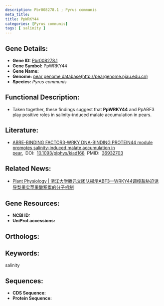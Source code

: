 ```yaml
---
description: Pbr008278.1 ; Pyrus communis
meta_title:
title: PpWRKY44
categories: [Pyrus communis]
tags: [ salinity ]
---
```


## Gene Details:
- **Gene ID:**	[Pbr008278.1]()
- **Gene Symbol:** PpWRKY44
- **Gene Name:** 
- **Genome:** [pear genome database(http://peargenome.njau.edu.cn)]()
- **Species:** *Pyrus communis*

## Functional Description:
   - Taken together, these findings suggest that **PpWRKY44** and PpABF3 play positive roles in salinity-induced malate accumulation in pears.

## Literature:
   - [ABRE-BINDING FACTOR3-WRKY DNA-BINDING PROTEIN44 module promotes salinity-induced malate accumulation in pear.]( https://academic.oup.com/plphys/article/192/3/1982/7080284?login=true)&nbsp;&nbsp;DOI:&nbsp;&nbsp;[10.1093/plphys/kiad168](https://academic.oup.com/plphys/article/192/3/1982/7080284?login=true)&nbsp;&nbsp;PMID:&nbsp;&nbsp;[36932703](https://pubmed.ncbi.nlm.nih.gov/36932703/)

## Related News:
   - [Plant Physiology | 浙江大学滕元文团队揭示ABF3—WRKY44调控盐胁迫诱导梨果实苹果酸积累的分子机制](https://mp.weixin.qq.com/s/mUmzYY9te-eT-B2pLliAIA)

## Gene Resources:
- **NCBI ID:** [](https://www.ncbi.nlm.nih.gov/gene/?term=)
- **UniProt accessions:** [](https://www.uniprot.org/uniprotkb//entry)

## Orthologs:


## Keywords:
salinity

## Sequences:
- **CDS Sequence:**
- **Protein Sequence:**
